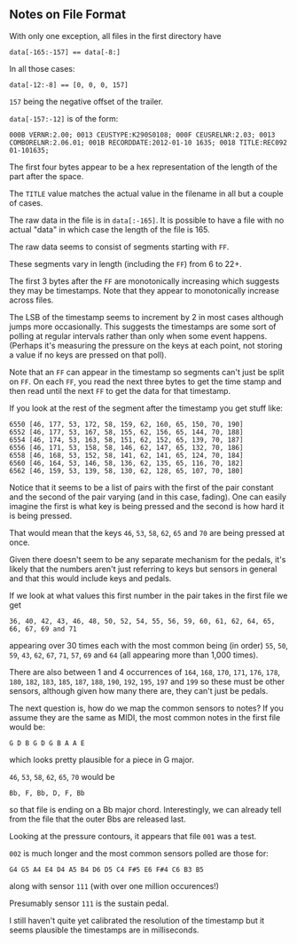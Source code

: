 Notes on File Format
--------------------

With only one exception, all files in the first directory have

	data[-165:-157] == data[-8:]

In all those cases:

	data[-12:-8] == [0, 0, 0, 157]

`157` being the negative offset of the trailer.

`data[-157:-12]` is of the form:

	000B VERNR:2.00; 0013 CEUSTYPE:K290S0108; 000F CEUSRELNR:2.03; 0013 COMBORELNR:2.06.01; 001B RECORDDATE:2012-01-10 1635; 0018 TITLE:REC092 01-101635;

The first four bytes appear to be a hex representation of the length of the part after the space.

The `TITLE` value matches the actual value in the filename in all but a couple of cases.

The raw data in the file is in `data[:-165]`. It is possible to have a file with no actual "data" in which case the length of the file is 165.

The raw data seems to consist of segments starting with `FF`.

These segments vary in length (including the `FF`) from 6 to 22+.

The first 3 bytes after the `FF` are monotonically increasing which suggests they may be timestamps. Note that they appear to monotonically increase across files.

The LSB of the timestamp seems to increment by 2 in most cases although jumps more occasionally. This suggests the timestamps are some sort of polling at regular intervals rather than only when some event happens. (Perhaps it's measuring the pressure on the keys at each point, not storing a value if no keys are pressed on that poll).

Note that an `FF` can appear in the timestamp so segments can't just be split on `FF`. On each `FF`, you read the next three bytes to get the time stamp and then read until the next `FF` to get the data for that timestamp.

If you look at the rest of the segment after the timestamp you get stuff like:

	6550 [46, 177, 53, 172, 58, 159, 62, 160, 65, 150, 70, 190]
	6552 [46, 177, 53, 167, 58, 155, 62, 156, 65, 144, 70, 188]
	6554 [46, 174, 53, 163, 58, 151, 62, 152, 65, 139, 70, 187]
	6556 [46, 171, 53, 158, 58, 146, 62, 147, 65, 132, 70, 186]
	6558 [46, 168, 53, 152, 58, 141, 62, 141, 65, 124, 70, 184]
	6560 [46, 164, 53, 146, 58, 136, 62, 135, 65, 116, 70, 182]
	6562 [46, 159, 53, 139, 58, 130, 62, 128, 65, 107, 70, 180]

Notice that it seems to be a list of pairs with the first of the pair constant and the second of the pair varying (and in this case, fading). One can easily imagine the first is what key is being pressed and the second is how hard it is being pressed.

That would mean that the keys `46`, `53`, `58`, `62`, `65` and `70` are being pressed at once.

Given there doesn't seem to be any separate mechanism for the pedals, it's likely that the numbers aren't just referring to keys but sensors in general and that this would include keys and pedals.

If we look at what values this first number in the pair takes in the first file we get

	36, 40, 42, 43, 46, 48, 50, 52, 54, 55, 56, 59, 60, 61, 62, 64, 65, 66, 67, 69 and 71

appearing over 30 times each with the most common being (in order) `55`, `50`, `59`, `43`, `62`, `67`, `71`, `57`, `69` and `64` (all appearing more than 1,000 times).

There are also between 1 and 4 occurrences of `164`, `168`, `170`, `171`, `176`, `178`, `180`, `182`, `183`, `185`, `187`, `188`, `190`, `192`, `195`, `197` and `199` so these must be other sensors, although given how many there are, they can't just be pedals.

The next question is, how do we map the common sensors to notes? If you assume they are the same as MIDI, the most common notes in the first file would be:

	G D B G D G B A A E

which looks pretty plausible for a piece in G major.

`46`, `53`, `58`, `62`, `65`, `70` would be

	Bb, F, Bb, D, F, Bb

so that file is ending on a Bb major chord. Interestingly, we can already tell from the file that the outer Bbs are released last.

Looking at the pressure contours, it appears that file `001` was a test.

`002` is much longer and the most common sensors polled are those for:

	G4 G5 A4 E4 D4 A5 B4 D6 D5 C4 F#5 E6 F#4 C6 B3 B5

along with sensor `111` (with over one million occurences!)

Presumably sensor `111` is the sustain pedal.

I still haven't quite yet calibrated the resolution of the timestamp but it seems plausible the timestamps are in milliseconds.

